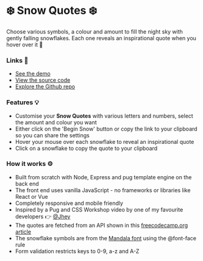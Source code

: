 # ❄️ Snow Quotes ❄️ 

Choose various symbols, a colour and amount to fill the night sky with gently falling snowflakes. Each one reveals an inspirational quote when you hover over it 💬

### Links 🔗
- [See the demo](https://snow-quotes.rolandjlevy.repl.co)
- [View the source code](https://repl.it/@RolandJLevy/snow-quotes)
- [Explore the Github repo](https://github.com/rolandjlevy/snow-quotes)

### Features 💡
- Customise your **Snow Quotes** with various letters and numbers, select the amount and colour you want
- Either click on the 'Begin Snow' button or copy the link to your clipboard so you can share the settings
- Hover your mouse over each snowflake to reveal an inspirational quote
- Click on a snowflake to copy the quote to your clipboard 

### How it works ⚙️
- Built from scratch with Node, Express and pug template engine on the back end
- The front end uses vanilla JavaScript - no frameworks or libraries like React or Vue
- Completely responsive and mobile friendly
- Inspired by a Pug and CSS Workshop video by one of my favourite developers 👉 [@Jhey](https://twitter.com/jh3yy)
- The quotes are fetched from an API shown in this [freecodecamp.org article](https://forum.freecodecamp.org/t/free-api-inspirational-quotes-json-with-code-examples/311373)
- The snowflake symbols are from the [Mandala font](https://www.fontspace.com/mandalas-font-f30143) using the @font-face rule
- Form validation restricts keys to 0-9, a-z and A-Z